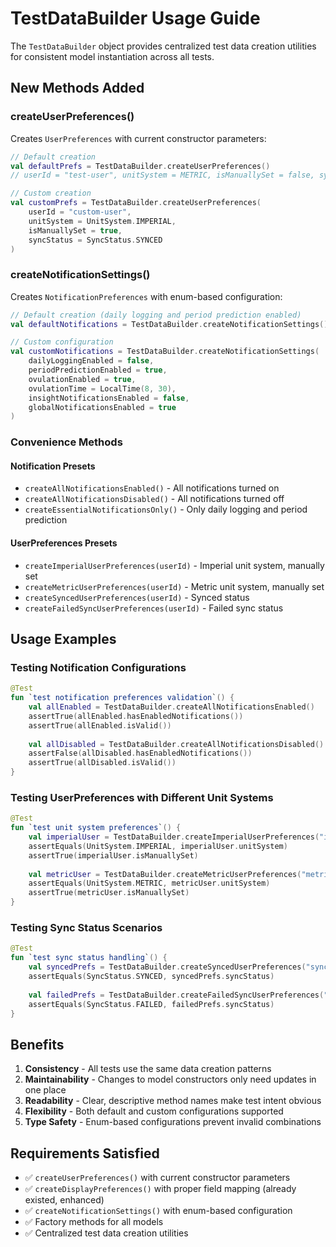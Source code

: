 # TestDataBuilder Usage Guide

The `TestDataBuilder` object provides centralized test data creation utilities for consistent model instantiation across all tests.

## New Methods Added

### createUserPreferences()

Creates `UserPreferences` with current constructor parameters:

```kotlin
// Default creation
val defaultPrefs = TestDataBuilder.createUserPreferences()
// userId = "test-user", unitSystem = METRIC, isManuallySet = false, syncStatus = PENDING

// Custom creation
val customPrefs = TestDataBuilder.createUserPreferences(
    userId = "custom-user",
    unitSystem = UnitSystem.IMPERIAL,
    isManuallySet = true,
    syncStatus = SyncStatus.SYNCED
)
```

### createNotificationSettings()

Creates `NotificationPreferences` with enum-based configuration:

```kotlin
// Default creation (daily logging and period prediction enabled)
val defaultNotifications = TestDataBuilder.createNotificationSettings()

// Custom configuration
val customNotifications = TestDataBuilder.createNotificationSettings(
    dailyLoggingEnabled = false,
    periodPredictionEnabled = true,
    ovulationEnabled = true,
    ovulationTime = LocalTime(8, 30),
    insightNotificationsEnabled = false,
    globalNotificationsEnabled = true
)
```

### Convenience Methods

#### Notification Presets
- `createAllNotificationsEnabled()` - All notifications turned on
- `createAllNotificationsDisabled()` - All notifications turned off
- `createEssentialNotificationsOnly()` - Only daily logging and period prediction

#### UserPreferences Presets
- `createImperialUserPreferences(userId)` - Imperial unit system, manually set
- `createMetricUserPreferences(userId)` - Metric unit system, manually set
- `createSyncedUserPreferences(userId)` - Synced status
- `createFailedSyncUserPreferences(userId)` - Failed sync status

## Usage Examples

### Testing Notification Configurations

```kotlin
@Test
fun `test notification preferences validation`() {
    val allEnabled = TestDataBuilder.createAllNotificationsEnabled()
    assertTrue(allEnabled.hasEnabledNotifications())
    assertTrue(allEnabled.isValid())
    
    val allDisabled = TestDataBuilder.createAllNotificationsDisabled()
    assertFalse(allDisabled.hasEnabledNotifications())
    assertTrue(allDisabled.isValid())
}
```

### Testing UserPreferences with Different Unit Systems

```kotlin
@Test
fun `test unit system preferences`() {
    val imperialUser = TestDataBuilder.createImperialUserPreferences("imperial-user")
    assertEquals(UnitSystem.IMPERIAL, imperialUser.unitSystem)
    assertTrue(imperialUser.isManuallySet)
    
    val metricUser = TestDataBuilder.createMetricUserPreferences("metric-user")
    assertEquals(UnitSystem.METRIC, metricUser.unitSystem)
    assertTrue(metricUser.isManuallySet)
}
```

### Testing Sync Status Scenarios

```kotlin
@Test
fun `test sync status handling`() {
    val syncedPrefs = TestDataBuilder.createSyncedUserPreferences("synced-user")
    assertEquals(SyncStatus.SYNCED, syncedPrefs.syncStatus)
    
    val failedPrefs = TestDataBuilder.createFailedSyncUserPreferences("failed-user")
    assertEquals(SyncStatus.FAILED, failedPrefs.syncStatus)
}
```

## Benefits

1. **Consistency** - All tests use the same data creation patterns
2. **Maintainability** - Changes to model constructors only need updates in one place
3. **Readability** - Clear, descriptive method names make test intent obvious
4. **Flexibility** - Both default and custom configurations supported
5. **Type Safety** - Enum-based configurations prevent invalid combinations

## Requirements Satisfied

- ✅ `createUserPreferences()` with current constructor parameters
- ✅ `createDisplayPreferences()` with proper field mapping (already existed, enhanced)
- ✅ `createNotificationSettings()` with enum-based configuration
- ✅ Factory methods for all models
- ✅ Centralized test data creation utilities